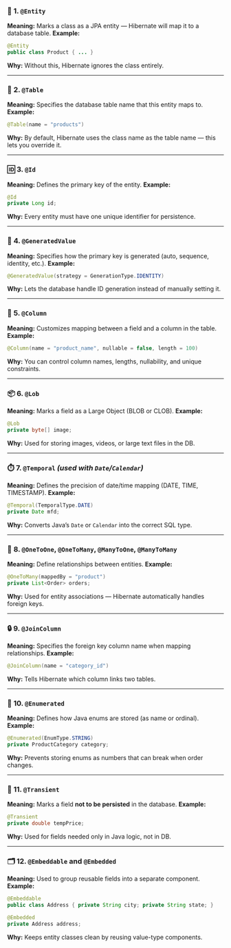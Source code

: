 
### 🧩 **1. `@Entity`**

**Meaning:** Marks a class as a JPA entity — Hibernate will map it to a database table.
**Example:**

```java
@Entity
public class Product { ... }
```

**Why:** Without this, Hibernate ignores the class entirely.

---

### 🧱 **2. `@Table`**

**Meaning:** Specifies the database table name that this entity maps to.
**Example:**

```java
@Table(name = "products")
```

**Why:** By default, Hibernate uses the class name as the table name — this lets you override it.

---

### 🆔 **3. `@Id`**

**Meaning:** Defines the primary key of the entity.
**Example:**

```java
@Id
private Long id;
```

**Why:** Every entity must have one unique identifier for persistence.

---

### 🔢 **4. `@GeneratedValue`**

**Meaning:** Specifies how the primary key is generated (auto, sequence, identity, etc.).
**Example:**

```java
@GeneratedValue(strategy = GenerationType.IDENTITY)
```

**Why:** Lets the database handle ID generation instead of manually setting it.

---

### 💾 **5. `@Column`**

**Meaning:** Customizes mapping between a field and a column in the table.
**Example:**

```java
@Column(name = "product_name", nullable = false, length = 100)
```

**Why:** You can control column names, lengths, nullability, and unique constraints.

---

### 📦 **6. `@Lob`**

**Meaning:** Marks a field as a Large Object (BLOB or CLOB).
**Example:**

```java
@Lob
private byte[] image;
```

**Why:** Used for storing images, videos, or large text files in the DB.

---

### ⏱️ **7. `@Temporal`** *(used with `Date`/`Calendar`)*

**Meaning:** Defines the precision of date/time mapping (DATE, TIME, TIMESTAMP).
**Example:**

```java
@Temporal(TemporalType.DATE)
private Date mfd;
```

**Why:** Converts Java’s `Date` or `Calendar` into the correct SQL type.

---

### 🔗 **8. `@OneToOne`, `@OneToMany`, `@ManyToOne`, `@ManyToMany`**

**Meaning:** Define relationships between entities.
**Example:**

```java
@OneToMany(mappedBy = "product")
private List<Order> orders;
```

**Why:** Used for entity associations — Hibernate automatically handles foreign keys.

---

### 🔒 **9. `@JoinColumn`**

**Meaning:** Specifies the foreign key column name when mapping relationships.
**Example:**

```java
@JoinColumn(name = "category_id")
```

**Why:** Tells Hibernate which column links two tables.

---

### 🧮 **10. `@Enumerated`**

**Meaning:** Defines how Java enums are stored (as name or ordinal).
**Example:**

```java
@Enumerated(EnumType.STRING)
private ProductCategory category;
```

**Why:** Prevents storing enums as numbers that can break when order changes.

---

### 🧰 **11. `@Transient`**

**Meaning:** Marks a field **not to be persisted** in the database.
**Example:**

```java
@Transient
private double tempPrice;
```

**Why:** Used for fields needed only in Java logic, not in DB.

---

### 🗂️ **12. `@Embeddable`** and **`@Embedded`**

**Meaning:** Used to group reusable fields into a separate component.
**Example:**

```java
@Embeddable
public class Address { private String city; private String state; }

@Embedded
private Address address;
```

**Why:** Keeps entity classes clean by reusing value-type components.

